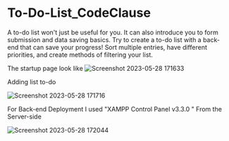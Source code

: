 # To-Do-List_CodeClause
A to-do list won't just be useful for you. It can also introduce you to form submission and data saving basics. Try to create a to-do list with a back-end that can save your progress! Sort multiple entries, have different priorities, and create methods of filtering your list.

The startup page look like
![Screenshot 2023-05-28 171633](https://github.com/akhilteja06/To-Do-List_CodeClause/assets/99877317/a4f5bb77-4046-48c9-bf7b-b84e7aefc7b0)

Adding list to-do

![Screenshot 2023-05-28 171716](https://github.com/akhilteja06/To-Do-List_CodeClause/assets/99877317/ab799f58-f1f3-4823-9d4d-f96abdfc9d45)

For Back-end Deployment I used "XAMPP Control Panel v3.3.0 " From the Server-side


![Screenshot 2023-05-28 172044](https://github.com/akhilteja06/To-Do-List_CodeClause/assets/99877317/625c6a9d-7e6e-43ab-b8a0-965083bb641a)
